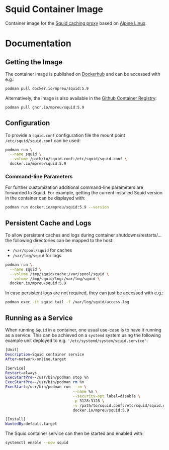 # Squid Container Image
Container image for the [Squid caching proxy](http://www.squid-cache.org/) based on [Alpine Linux](https://alpinelinux.org/).

# Documentation
## Getting the Image
The container image is published on [Dockerhub](https://hub.docker.com/repository/docker/mpreu/squid) and can be accessed with e.g.:

```bash
podman pull docker.io/mpreu/squid:5.9
```

Alternatively, the image is also available in the [Github Container Registry](https://docs.github.com/en/packages/guides/about-github-container-registry):

```bash
podman pull ghcr.io/mpreu/squid:5.9
```

## Configuration
To provide a `squid.conf` configuration file the mount point `/etc/squid/squid.conf` can be used:

```bash
podman run \
  --name squid \
  --volume /path/to/squid.conf:/etc/squid/squid.conf \
  docker.io/mpreu/squid:5.9
```

### Command-line Parameters
For further customization additional command-line parameters are forwarded to Squid. For example, getting the current installed Squid version in the container can be displayed with:

```bash
podman run docker.io/mpreu/squid:5.9 --version
```

## Persistent Cache and Logs
To allow persistent caches and logs during container shutdowns/restarts/... the following directories can be mapped to the host:

- `/var/spool/squid` for caches
- `/var/log/squid` for logs

```bash
podman run \
  --name squid \
  --volume /tmp/squid/cache:/var/spool/squid \
  --volume /tmp/squid/log:/var/log/squid \
  docker.io/mpreu/squid:5.9
```

In case persistent logs are not required, they can just be accessed with e.g.:

```bash
podman exec -it squid tail -f /var/log/squid/access.log
```

## Running as a Service
When running `Squid` in a container, one usual use-case is to have it running as a service. This can be achieved on a `systemd` system using the following example unit deployed to e.g. `'/etc/systemd/system/squid.service'`:

```bash
[Unit]
Description=Squid container service
After=network-online.target

[Service]
Restart=always
ExecStartPre=-/usr/bin/podman stop %n
ExecStartPre=-/usr/bin/podman rm %n
ExecStart=/usr/bin/podman run --rm \
                              --name %n \
                              --security-opt label=disable \
                              -p 3128:3128 \
                              -v /path/to/squid.conf:/etc/squid/squid.conf \
                              docker.io/mpreu/squid:5.9

[Install]
WantedBy=default.target
```

The Squid container service can then be started and enabled with:

```bash
systemctl enable --now squid
```
